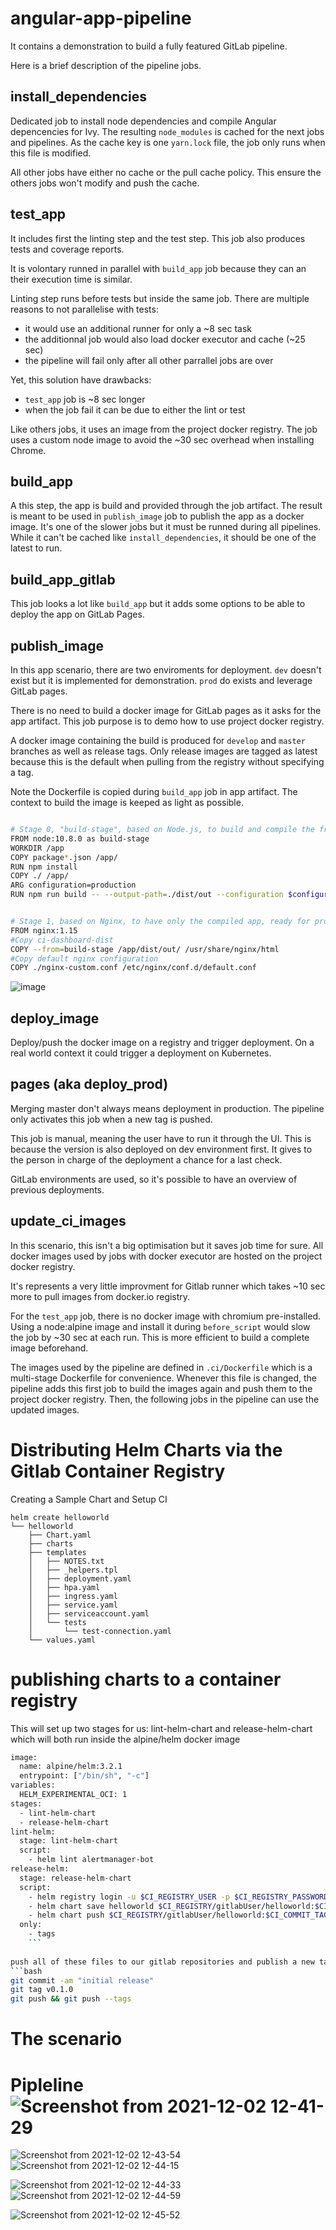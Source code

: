 # angular-app-pipeline

It contains a demonstration to build a fully featured GitLab pipeline.

Here is a brief description of the pipeline jobs.

## install_dependencies
Dedicated job to install node dependencies and compile Angular depencencies for Ivy. The resulting `node_modules` is cached for the next jobs and pipelines. As the cache key is one `yarn.lock` file, the job only runs when this file is modified.

All other jobs have either no cache or the pull cache policy.
This ensure the others jobs won't modify and push the cache.

## test_app
It includes first the linting step and the test step.
This job also produces tests and coverage reports.

It is volontary runned in parallel with `build_app` job because they can an their execution time is similar.

Linting step runs before tests but inside the same job.
There are multiple reasons to not parallelise with tests:
* it would use an additional runner for only a ~8 sec task
* the additionnal job would also load docker executor and cache (~25 sec)
* the pipeline will fail only after all other parrallel jobs are over 

Yet, this solution have drawbacks:
* `test_app` job is ~8 sec longer
* when the job fail it can be due to either the lint or test

Like others jobs, it uses an image from the project docker registry. The job uses a custom node image to avoid the ~30 sec overhead when installing Chrome.

## build_app
A this step, the app is build and provided through the job artifact. The result is meant to be used in `publish_image` job to publish the app as a docker image.
It's one of the slower jobs but it must be runned during all pipelines. While it can't be cached like `install_dependencies`, it should be one of the latest to run.

## build_app_gitlab
This job looks a lot like `build_app` but it adds some options to be able to deploy the app on GitLab Pages.


## publish_image
In this app scenario, there are two enviroments for deployment.
`dev` doesn't exist but it is implemented for demonstration.
`prod` do exists and leverage GitLab pages.

There is no need to build a docker image for GitLab pages as it asks for the app artifact. This job purpose is to demo how to use project docker registry.

A docker image containing the build is produced for `develop` and `master` branches as well as release tags. Only release images are tagged as latest because this is the default when pulling from the registry without specifying a tag.

Note the Dockerfile is copied during `build_app` job in app artifact. The context to build the image is keeped as light as possible.
```bash 

# Stage 0, "build-stage", based on Node.js, to build and compile the frontend
FROM node:10.8.0 as build-stage
WORKDIR /app
COPY package*.json /app/
RUN npm install
COPY ./ /app/
ARG configuration=production
RUN npm run build -- --output-path=./dist/out --configuration $configuration


# Stage 1, based on Nginx, to have only the compiled app, ready for production with Nginx
FROM nginx:1.15
#Copy ci-dashboard-dist
COPY --from=build-stage /app/dist/out/ /usr/share/nginx/html
#Copy default nginx configuration
COPY ./nginx-custom.conf /etc/nginx/conf.d/default.conf
```
![image](https://user-images.githubusercontent.com/28998255/143480875-09eb1b11-6a39-4606-9cb1-fade4b0ea84d.png)


## deploy_image
Deploy/push the docker image on a registry and trigger deployment. On a real world context it could trigger a deployment on Kubernetes.

## pages (aka deploy_prod)
Merging master don't always means deployment in production. The pipeline only activates this job when a new tag is pushed.

This job is manual, meaning the user have to run it through the UI. This is because the version is also deployed on dev environment first. It gives to the person in charge of the deployment a chance for a last check.

GitLab environments are used, so it's possible to have an overview of previous deployments.

## update_ci_images
In this scenario, this isn't a big optimisation but it saves job time for sure. All docker images used by jobs with docker executor are hosted on the project docker registry.

It's represents a very little improvment for Gitlab runner which takes ~10 sec more to pull images from docker.io registry.

For the `test_app` job, there is no docker image with chromium pre-installed. Using a node:alpine image and install it during `before_script` would slow the job by ~30 sec at each run. This is more efficient to build a complete image beforehand.

The images used by the pipeline are defined in `.ci/Dockerfile` which is a multi-stage Dockerfile for convenience. Whenever this file is changed, the pipeline adds this first job to build the images again and push them to the project docker registry. Then, the following jobs in the pipeline can use the updated images. 

# Distributing Helm Charts via the Gitlab Container Registry
Creating a Sample Chart and Setup CI
```
helm create helloworld
└── helloworld
    ├── Chart.yaml
    ├── charts
    ├── templates
    │   ├── NOTES.txt
    │   ├── _helpers.tpl
    │   ├── deployment.yaml
    │   ├── hpa.yaml
    │   ├── ingress.yaml
    │   ├── service.yaml
    │   ├── serviceaccount.yaml
    │   └── tests
    │       └── test-connection.yaml
    └── values.yaml
```
# publishing charts to a container registry
This will set up two stages for us: lint-helm-chart and release-helm-chart which will both run inside the alpine/helm docker image

```bash 
image:
  name: alpine/helm:3.2.1
  entrypoint: ["/bin/sh", "-c"]
variables:
  HELM_EXPERIMENTAL_OCI: 1
stages:
  - lint-helm-chart
  - release-helm-chart
lint-helm:
  stage: lint-helm-chart
  script:
    - helm lint alertmanager-bot
release-helm:
  stage: release-helm-chart
  script:
    - helm registry login -u $CI_REGISTRY_USER -p $CI_REGISTRY_PASSWORD $CI_REGISTRY
    - helm chart save helloworld $CI_REGISTRY/gitlabUser/helloworld:$CI_COMMIT_TAG
    - helm chart push $CI_REGISTRY/gitlabUser/helloworld:$CI_COMMIT_TAG
  only:
    - tags
    ```
    
push all of these files to our gitlab repositories and publish a new tag to trigger a push to our registry
```bash
git commit -am "initial release"
git tag v0.1.0
git push && git push --tags

```
# The scenario
# Pipleline  ![Screenshot from 2021-12-02 12-41-29](https://user-images.githubusercontent.com/28998255/144393352-df098d36-1e9c-4cd0-b550-568dfc127cc2.png)
![Screenshot from 2021-12-02 12-43-54](https://user-images.githubusercontent.com/28998255/144393759-30343a50-bab3-47e8-a448-4e88717405c4.png)
![Screenshot from 2021-12-02 12-44-15](https://user-images.githubusercontent.com/28998255/144393800-68a11800-bc98-460f-a98b-8b1969cc8d74.png)

![Screenshot from 2021-12-02 12-44-33](https://user-images.githubusercontent.com/28998255/144393832-9b46bfa0-256a-46a6-a223-d259fdae93a4.png)
![Screenshot from 2021-12-02 12-44-59](https://user-images.githubusercontent.com/28998255/144393870-6f09aa9b-e1c5-4085-9188-3c8ab071504e.png)

![Screenshot from 2021-12-02 12-45-52](https://user-images.githubusercontent.com/28998255/144393916-0358e99e-1d7f-46b5-a7c5-34200a35b5d4.png)




